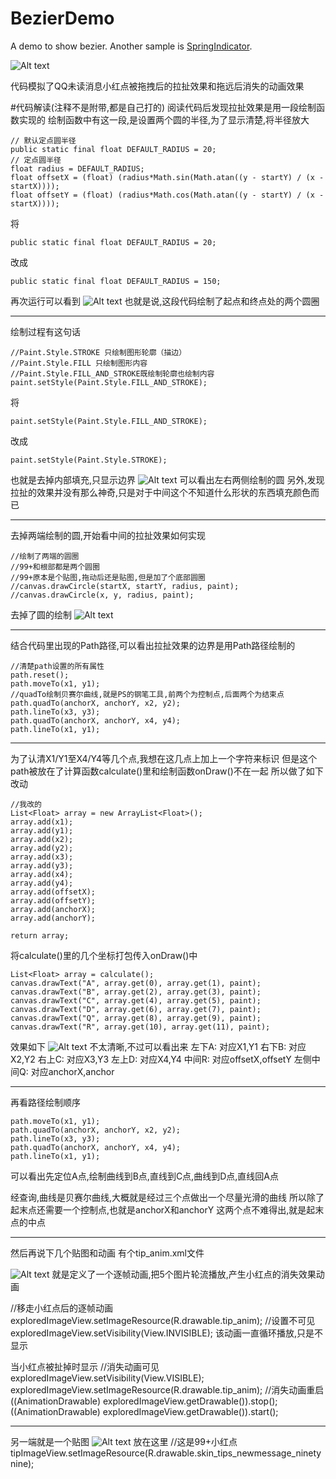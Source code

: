 BezierDemo
==========

A demo to show bezier. Another sample is [SpringIndicator](https://github.com/chenupt/SpringIndicator).

![Alt text](https://raw.githubusercontent.com/chenupt/BezierDemo/master/pic/bezier.gif)
   
代码模拟了QQ未读消息小红点被拖拽后的拉扯效果和拖远后消失的动画效果


#代码解读(注释不是附带,都是自己打的)
阅读代码后发现拉扯效果是用一段绘制函数实现的
绘制函数中有这一段,是设置两个圆的半径,为了显示清楚,将半径放大

```
// 默认定点圆半径
public static final float DEFAULT_RADIUS = 20;
// 定点圆半径
float radius = DEFAULT_RADIUS;
float offsetX = (float) (radius*Math.sin(Math.atan((y - startY) / (x - startX))));
float offsetY = (float) (radius*Math.cos(Math.atan((y - startY) / (x - startX))));
```

将
```
public static final float DEFAULT_RADIUS = 20;
```
改成
```
public static final float DEFAULT_RADIUS = 150;
```

再次运行可以看到
![Alt text](https://raw.githubusercontent.com/chenupt/BezierDemo/master/pic/1.png)
也就是说,这段代码绘制了起点和终点处的两个圆圈

---

绘制过程有这句话
```
//Paint.Style.STROKE 只绘制图形轮廓（描边）
//Paint.Style.FILL 只绘制图形内容
//Paint.Style.FILL_AND_STROKE既绘制轮廓也绘制内容
paint.setStyle(Paint.Style.FILL_AND_STROKE);
```

将
```
paint.setStyle(Paint.Style.FILL_AND_STROKE);
```
改成
```
paint.setStyle(Paint.Style.STROKE);
```
也就是去掉内部填充,只显示边界
![Alt text](https://raw.githubusercontent.com/chenupt/BezierDemo/master/pic/2.png)
可以看出左右两侧绘制的圆
另外,发现拉扯的效果并没有那么神奇,只是对于中间这个不知道什么形状的东西填充颜色而已

---

去掉两端绘制的圆,开始看中间的拉扯效果如何实现

```
//绘制了两端的圆圈
//99+和根部都是两个圆圈
//99+原本是个贴图,拖动后还是贴图,但是加了个底部圆圈
//canvas.drawCircle(startX, startY, radius, paint);
//canvas.drawCircle(x, y, radius, paint);
```

去掉了圆的绘制
![Alt text](https://raw.githubusercontent.com/chenupt/BezierDemo/master/pic/3.png)

---

结合代码里出现的Path路径,可以看出拉扯效果的边界是用Path路径绘制的

```
//清楚path设置的所有属性
path.reset();
path.moveTo(x1, y1);
//quadTo绘制贝赛尔曲线,就是PS的钢笔工具,前两个为控制点,后面两个为结束点
path.quadTo(anchorX, anchorY, x2, y2);
path.lineTo(x3, y3);
path.quadTo(anchorX, anchorY, x4, y4);
path.lineTo(x1, y1);
```

---

为了认清X1/Y1至X4/Y4等几个点,我想在这几点上加上一个字符来标识
但是这个path被放在了计算函数calculate()里和绘制函数onDraw()不在一起
所以做了如下改动

```
//我改的
List<Float> array = new ArrayList<Float>();
array.add(x1);
array.add(y1);
array.add(x2);
array.add(y2);
array.add(x3);
array.add(y3);
array.add(x4);
array.add(y4);
array.add(offsetX);
array.add(offsetY);
array.add(anchorX);
array.add(anchorY);

return array;
```

将calculate()里的几个坐标打包传入onDraw()中

```
List<Float> array = calculate();
canvas.drawText("A", array.get(0), array.get(1), paint);
canvas.drawText("B", array.get(2), array.get(3), paint);
canvas.drawText("C", array.get(4), array.get(5), paint);
canvas.drawText("D", array.get(6), array.get(7), paint);
canvas.drawText("Q", array.get(8), array.get(9), paint);
canvas.drawText("R", array.get(10), array.get(11), paint);
```

效果如下
![Alt text](https://raw.githubusercontent.com/chenupt/BezierDemo/master/pic/4.png)
不太清晰,不过可以看出来
左下A: 对应X1,Y1
右下B: 对应X2,Y2
右上C: 对应X3,Y3
左上D: 对应X4,Y4
中间R: 对应offsetX,offsetY
左侧中间Q: 对应anchorX,anchor

---

再看路径绘制顺序

```
path.moveTo(x1, y1);
path.quadTo(anchorX, anchorY, x2, y2);
path.lineTo(x3, y3);
path.quadTo(anchorX, anchorY, x4, y4);
path.lineTo(x1, y1);
```

可以看出先定位A点,绘制曲线到B点,直线到C点,曲线到D点,直线回A点

经查询,曲线是贝赛尔曲线,大概就是经过三个点做出一个尽量光滑的曲线
所以除了起末点还需要一个控制点,也就是anchorX和anchorY
这两个点不难得出,就是起末点的中点

---

然后再说下几个贴图和动画
有个tip_anim.xml文件

 
![Alt text](https://raw.githubusercontent.com/chenupt/BezierDemo/master/pic/5.png)
就是定义了一个逐帧动画,把5个图片轮流播放,产生小红点的消失效果动画

//移走小红点后的逐帧动画
exploredImageView.setImageResource(R.drawable.tip_anim);
//设置不可见
exploredImageView.setVisibility(View.INVISIBLE);
该动画一直循环播放,只是不显示

当小红点被扯掉时显示
//消失动画可见
exploredImageView.setVisibility(View.VISIBLE);
exploredImageView.setImageResource(R.drawable.tip_anim);
//消失动画重启
((AnimationDrawable) exploredImageView.getDrawable()).stop();
((AnimationDrawable) exploredImageView.getDrawable()).start();

---

另一端就是一个贴图
![Alt text](https://raw.githubusercontent.com/chenupt/BezierDemo/master/pic/6.png)
放在这里
//这是99+小红点
tipImageView.setImageResource(R.drawable.skin_tips_newmessage_ninetynine);
